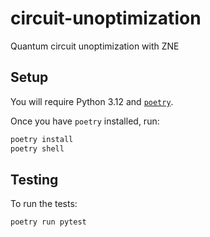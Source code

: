 # circuit-unoptimization
Quantum circuit unoptimization with ZNE

## Setup

You will require Python 3.12 and [`poetry`](https://python-poetry.org/).

Once you have `poetry` installed, run:

```sh
poetry install
poetry shell
```

## Testing

To run the tests:

```
poetry run pytest
```


